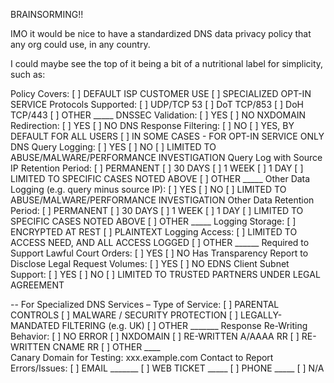 BRAINSORMING!!

IMO it would be nice to have a standardized DNS data privacy policy that any org could use, in any country. 

I could maybe see the top of it being a bit of a nutritional label for simplicity, such as:

Policy Covers: [   ] DEFAULT ISP CUSTOMER USE  [   ] SPECIALIZED OPT-IN SERVICE
Protocols Supported: [    ] UDP/TCP 53 [    ] DoT TCP/853 [    ] DoH TCP/443 [    ] OTHER _____
DNSSEC Validation: [   ] YES  [   ] NO
NXDOMAIN Redirection: [   ] YES  [   ] NO
DNS Response Filtering: [   ] NO  [   ] YES, BY DEFAULT FOR ALL USERS  [   ] IN SOME CASES - FOR OPT-IN SERVICE ONLY 
DNS Query Logging: [   ] YES  [   ] NO  [    ] LIMITED TO ABUSE/MALWARE/PERFORMANCE INVESTIGATION
Query Log with Source IP Retention Period: [   ] PERMANENT  [   ] 30 DAYS  [   ] 1 WEEK  [   ] 1 DAY  [   ] LIMITED TO SPECIFIC CASES NOTED ABOVE  [   ] OTHER _____
Other Data Logging (e.g. query minus source IP): [   ] YES  [   ] NO   [    ] LIMITED TO ABUSE/MALWARE/PERFORMANCE INVESTIGATION
Other Data Retention Period: [   ] PERMANENT  [   ] 30 DAYS  [   ] 1 WEEK  [   ] 1 DAY  [   ] LIMITED TO SPECIFIC CASES NOTED ABOVE  [   ] OTHER _____
Logging Storage: [   ] ENCRYPTED AT REST  [   ] PLAINTEXT
Logging Access: [    ] LIMITED TO ACCESS NEED, AND ALL ACCESS LOGGED  [   ] OTHER ______
Required to Support Lawful Court Orders: [   ] YES  [   ] NO
Has Transparency Report to Disclose Legal Request Volumes: [   ] YES  [   ] NO
EDNS Client Subnet Support: [   ] YES  [   ] NO   [   ] LIMITED TO TRUSTED PARTNERS UNDER LEGAL AGREEMENT

-- For Specialized DNS Services –
Type of Service: [   ] PARENTAL CONTROLS  [   ] MALWARE / SECURITY PROTECTION [   ] LEGALLY-MANDATED FILTERING (e.g. UK)  [   ] OTHER _______
Response Re-Writing Behavior: [   ] NO ERROR  [   ] NXDOMAIN    [   ] RE-WRITTEN A/AAAA RR  [   ] RE-WRITTEN CNAME RR  [   ] OTHER ____      
Canary Domain for Testing: xxx.example.com
Contact to Report Errors/Issues: [   ] EMAIL _______  [   ] WEB TICKET _____ [   ] PHONE _____  [   ] N/A
